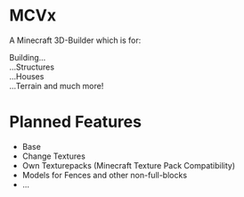 # MCVx

A Minecraft 3D-Builder which is for:

Building... <br> ...Structures <br> ...Houses <br> ...Terrain and much more!

# Planned Features

- Base
- Change Textures
- Own Texturepacks (Minecraft Texture Pack Compatibility)
- Models for Fences and other non-full-blocks
- ...

